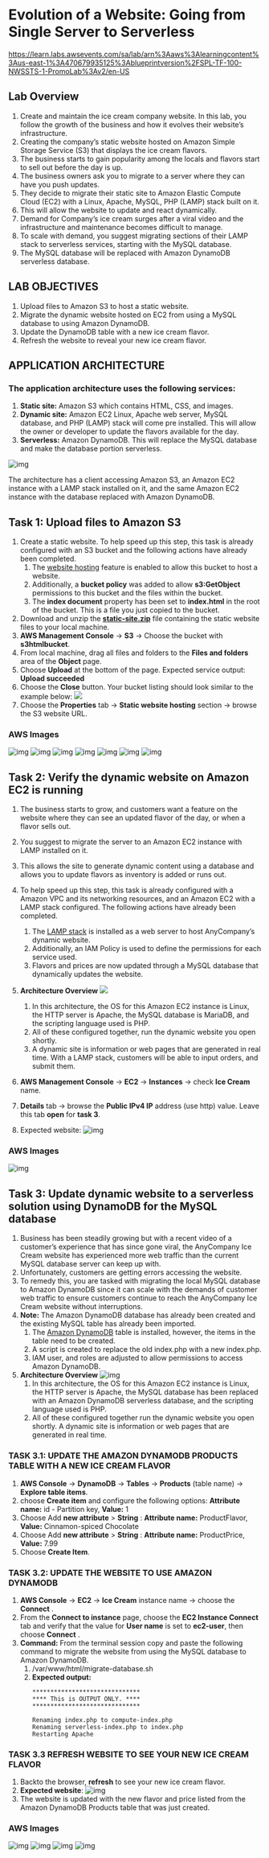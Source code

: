 # Evolution of a Website: Going from Single Server to Serverless

https://learn.labs.awsevents.com/sa/lab/arn%3Aaws%3Alearningcontent%3Aus-east-1%3A470679935125%3Ablueprintversion%2FSPL-TF-100-NWSSTS-1-PromoLab%3Av2/en-US

## Lab Overview
1. Create and maintain the ice cream company website. In this lab, you follow the growth of the business and how it evolves their website’s infrastructure.
1. Creating the company’s static website hosted on Amazon Simple Storage Service (S3) that displays the ice cream flavors. 
1. The business starts to gain popularity among the locals and flavors start to sell out before the day is up. 
1. The business owners ask you to migrate to a server where they can have you push updates. 
1. They decide to migrate their static site to Amazon Elastic Compute Cloud (EC2) with a Linux, Apache, MySQL, PHP (LAMP) stack built on it.
1. This will allow the website to update and react dynamically. 
1. Demand for Company’s ice cream surges after a viral video and the infrastructure and maintenance becomes difficult to manage. 
1. To scale with demand, you suggest migrating sections of their LAMP stack to serverless services, starting with the MySQL database. 
1. The MySQL database will be replaced with Amazon DynamoDB serverless database.

## LAB OBJECTIVES
1. Upload files to Amazon S3 to host a static website.
1. Migrate the dynamic website hosted on EC2 from using a MySQL database to using Amazon DynamoDB.
1. Update the DynamoDB table with a new ice cream flavor.
1. Refresh the website to reveal your new ice cream flavor.

## APPLICATION ARCHITECTURE
### The application architecture uses the following services:
1. **Static site:** Amazon S3 which contains HTML, CSS, and images.
1. **Dynamic site:** Amazon EC2 Linux, Apache web server, MySQL database, and PHP (LAMP) stack will come pre installed. This will allow the owner or developer to update the flavors available for the day.
1. **Serverless:** Amazon DynamoDB. This will replace the MySQL database and make the database portion serverless.
    
![img](https://us-west-2-tcprod.s3.us-west-2.amazonaws.com/courses/SPL-TF-100-NWSSTS/v1.0.2.prod-0837bec4/instructions/en_us/images/architecture_overview.png)
    
The architecture has a client accessing Amazon S3, an Amazon EC2 instance with a LAMP stack installed on it, and the same Amazon EC2 instance with the database replaced with Amazon DynamoDB.

## Task 1: Upload files to Amazon S3
1. Create a static website. To help speed up this step, this task is already configured with an S3 bucket and the following actions have already been completed.
    1. The [website hosting](https://docs.aws.amazon.com/AmazonS3/latest/userguide/EnableWebsiteHosting.html) feature is enabled to allow this bucket to host a website.
    1. Additionally, a **bucket policy** was added to allow **s3:GetObject** permissions to this bucket and the files within the bucket.
    1. The **index document** property has been set to **index.html** in the root of the bucket. This is a file you just copied to the bucket.
1. Download and unzip the **[static-site.zip](https://us-west-2-aws-training.s3.amazonaws.com/courses/SPL-TF-100-NWSSTS/v1.0.2.prod-0837bec4/scripts/static-site.zip)** file containing the static website files to your local machine.
1. **AWS Management Console** -> **S3** -> Choose the bucket with **s3htmlbucket**.
1. From local machine, drag all files and folders to the **Files and folders** area of the **Object** page.
1. Choose **Upload** at the bottom of the page.  Expected service output: **Upload succeeded**
1. Choose the **Close** button. Your bucket listing should look similar to the example below:
![](https://us-west-2-tcprod.s3.us-west-2.amazonaws.com/courses/SPL-TF-100-NWSSTS/v1.0.2.prod-0837bec4/instructions/en_us/images/bucket-layout1.png)
1. Choose the **Properties** tab -> **Static website hosting** section -> browse the S3 website URL.

### AWS Images
![img](https://raw.githubusercontent.com/mkader/aws-builder-labs/main/SingleServer_Serverless/lab1.0.PNG)
![img](https://raw.githubusercontent.com/mkader/aws-builder-labs/main/SingleServer_Serverless/lab1.1.PNG)
![img](https://raw.githubusercontent.com/mkader/aws-builder-labs/main/SingleServer_Serverless/lab1.2.PNG)
![img](https://raw.githubusercontent.com/mkader/aws-builder-labs/main/SingleServer_Serverless/lab1.3.PNG)
![img](https://raw.githubusercontent.com/mkader/aws-builder-labs/main/SingleServer_Serverless/lab1.4.PNG)
![img](https://raw.githubusercontent.com/mkader/aws-builder-labs/main/SingleServer_Serverless/lab1.5.PNG)
![img](https://raw.githubusercontent.com/mkader/aws-builder-labs/main/SingleServer_Serverless/lab1.6.PNG)

## Task 2: Verify the dynamic website on Amazon EC2 is running
1. The business starts to grow, and customers want a feature on the website where they can see an updated flavor of the day, or when a flavor sells out. 
1. You suggest to migrate the server to an Amazon EC2 instance with LAMP installed on it. 
1. This allows the site to generate dynamic content using a database and allows you to update flavors as inventory is added or runs out.
1. To help speed up this step, this task is already configured with a Amazon VPC and its networking resources, and an Amazon EC2 with a LAMP stack configured. The following actions have already been completed.
    1. The [LAMP stack](https://docs.aws.amazon.com/AWSEC2/latest/UserGuide/ec2-lamp-amazon-linux-2.html) is installed as a web server to host AnyCompany’s dynamic website.
    1. Additionally, an IAM Policy is used to define the permissions for each service used.
    1. Flavors and prices are now updated through a MySQL database that dynamically updates the website.
1. **Architecture Overview**
    ![](https://us-west-2-tcprod.s3.us-west-2.amazonaws.com/courses/SPL-TF-100-NWSSTS/v1.0.2.prod-0837bec4/instructions/en_us/images/dynamic_site.png)
    1. In this architecture, the OS for this Amazon EC2 instance is Linux, the HTTP server is Apache, the MySQL database is MariaDB, and the scripting language used is PHP.
    1. All of these configured together, run the dynamic website you open shortly. 
    1. A dynamic site is information or web pages that are generated in real time. With a LAMP stack, customers will be able to input orders, and submit them.

1. **AWS Management Console** -> **EC2** -> **Instances** -> check **Ice Cream** name.

1. **Details** tab -> browse the **Public IPv4 IP** address (use http) value. Leave this tab **open** for **task 3**.
1. Expected website: 
![img](https://us-west-2-tcprod.s3.us-west-2.amazonaws.com/courses/SPL-TF-100-NWSSTS/v1.0.2.prod-0837bec4/instructions/en_us/images/dynamic_website.png)

### AWS Images
![img](https://raw.githubusercontent.com/mkader/aws-builder-labs/main/SingleServer_Serverless/lab2.0.PNG)

## Task 3: Update dynamic website to a serverless solution using DynamoDB for the MySQL database
1. Business has been steadily growing but with a recent video of a customer’s experience that has since gone viral, the AnyCompany Ice Cream website has experienced more web traffic than the current MySQL database server can keep up with. 
1. Unfortunately, customers are getting errors accessing the website. 
1. To remedy this, you are tasked with migrating the local MySQL database to Amazon DynamoDB since it can scale with the demands of customer web traffic to ensure customers continue to reach the AnyCompany Ice Cream website without interruptions.
1. **Note:** The Amazon DynamoDB database has already been created and the existing MySQL table has already been imported.
    1. The [Amazon DynamoDB](https://docs.aws.amazon.com/amazondynamodb/latest/developerguide/Introduction.html) table is installed, however, the items in the table need to be created.
    1. A script is created to replace the old index.php with a new index.php.
    1. IAM user, and roles are adjusted to allow permissions to access Amazon DynamoDB.
1. **Architecture Overview**
![img](https://us-west-2-tcprod.s3.us-west-2.amazonaws.com/courses/SPL-TF-100-NWSSTS/v1.0.2.prod-0837bec4/instructions/en_us/images/serverless.png)
    1. In this architecture, the OS for this Amazon EC2 instance is Linux, the HTTP server is Apache, the MySQL database has been replaced with an Amazon DynamoDB serverless database, and the scripting language used is PHP. 
    1. All of these configured together run the dynamic website you open shortly. A dynamic site is information or web pages that are generated in real time.

### TASK 3.1: UPDATE THE AMAZON DYNAMODB PRODUCTS TABLE WITH A NEW ICE CREAM FLAVOR
1. **AWS Console** -> **DynamoDB** -> **Tables** -> **Products** (table name) -> **Explore table items**.
1. choose **Create item** and configure the following options: **Attribute name:** id - Partition key, **Value:** 1
1. Choose Add **new attribute**  > **String** : **Attribute name:** ProductFlavor, **Value:** Cinnamon-spiced Chocolate
1. Choose Add **new attribute**  > **String** : **Attribute name:** ProductPrice, **Value:** 7.99
1. Choose **Create Item**.

### TASK 3.2: UPDATE THE WEBSITE TO USE AMAZON DYNAMODB
1. **AWS Console** -> **EC2** -> **Ice Cream** instance name -> choose the **Connect** .
1. From the **Connect to instance** page, choose the **EC2 Instance Connect** tab and verify that the value for **User name** is set to **ec2-user**, then choose **Connect** .
1. **Command:** From the terminal session copy and paste the following command to migrate the website from using the MySQL database to Amazon DynamoDB.
    1. /var/www/html/migrate-database.sh
    2. **Expected output:**
        ```
        ******************************
        **** This is OUTPUT ONLY. ****
        ******************************
        
        Renaming index.php to compute-index.php
        Renaming serverless-index.php to index.php
        Restarting Apache
        ```

### TASK 3.3 REFRESH WEBSITE TO SEE YOUR NEW ICE CREAM FLAVOR
1. Backto the browser, **refresh** to see your new ice cream flavor.
1. **Expected website**:
![img](https://us-west-2-tcprod.s3.us-west-2.amazonaws.com/courses/SPL-TF-100-NWSSTS/v1.0.2.prod-0837bec4/instructions/en_us/images/website-dynamodb-product-listing.png)
1. The website is updated with the new flavor and price listed from the Amazon DynamoDB Products table that was just created.

### AWS Images
![img](https://raw.githubusercontent.com/mkader/aws-builder-labs/main/SingleServer_Serverless/lab3.0.PNG)
![img](https://raw.githubusercontent.com/mkader/aws-builder-labs/main/SingleServer_Serverless/lab3.1.PNG)
![img](https://raw.githubusercontent.com/mkader/aws-builder-labs/main/SingleServer_Serverless/lab3.2.PNG)
![img](https://raw.githubusercontent.com/mkader/aws-builder-labs/main/SingleServer_Serverless/lab3.3.PNG)
